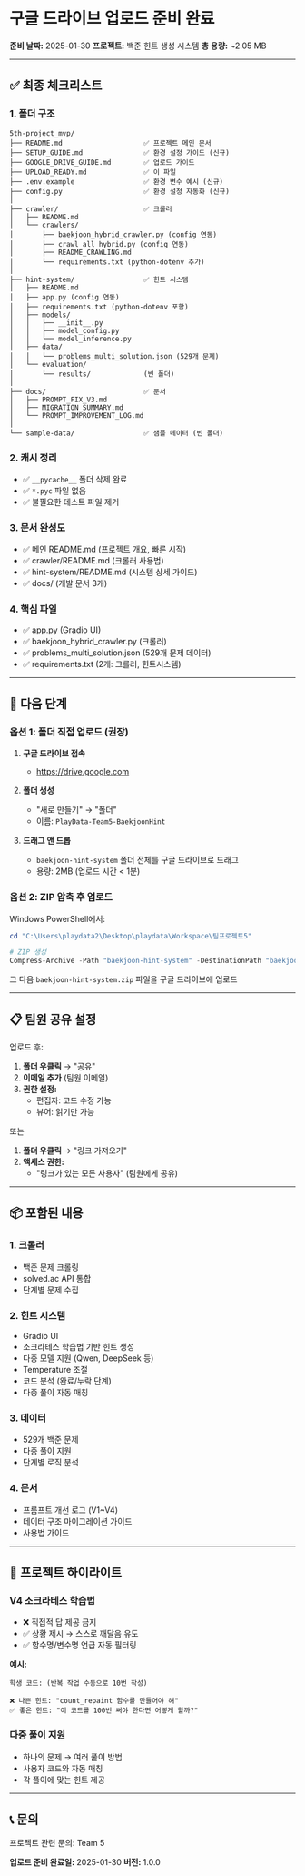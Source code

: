 # 구글 드라이브 업로드 준비 완료

**준비 날짜:** 2025-01-30
**프로젝트:** 백준 힌트 생성 시스템
**총 용량:** ~2.05 MB

---

## ✅ 최종 체크리스트

### 1. 폴더 구조
```
5th-project_mvp/
├── README.md                    ✅ 프로젝트 메인 문서
├── SETUP_GUIDE.md               ✅ 환경 설정 가이드 (신규)
├── GOOGLE_DRIVE_GUIDE.md        ✅ 업로드 가이드
├── UPLOAD_READY.md              ✅ 이 파일
├── .env.example                 ✅ 환경 변수 예시 (신규)
├── config.py                    ✅ 환경 설정 자동화 (신규)
│
├── crawler/                     ✅ 크롤러
│   ├── README.md
│   └── crawlers/
│       ├── baekjoon_hybrid_crawler.py (config 연동)
│       ├── crawl_all_hybrid.py (config 연동)
│       ├── README_CRAWLING.md
│       └── requirements.txt (python-dotenv 추가)
│
├── hint-system/                 ✅ 힌트 시스템
│   ├── README.md
│   ├── app.py (config 연동)
│   ├── requirements.txt (python-dotenv 포함)
│   ├── models/
│   │   ├── __init__.py
│   │   ├── model_config.py
│   │   └── model_inference.py
│   ├── data/
│   │   └── problems_multi_solution.json (529개 문제)
│   └── evaluation/
│       └── results/             (빈 폴더)
│
├── docs/                        ✅ 문서
│   ├── PROMPT_FIX_V3.md
│   ├── MIGRATION_SUMMARY.md
│   └── PROMPT_IMPROVEMENT_LOG.md
│
└── sample-data/                 ✅ 샘플 데이터 (빈 폴더)
```

### 2. 캐시 정리
- ✅ `__pycache__` 폴더 삭제 완료
- ✅ `*.pyc` 파일 없음
- ✅ 불필요한 테스트 파일 제거

### 3. 문서 완성도
- ✅ 메인 README.md (프로젝트 개요, 빠른 시작)
- ✅ crawler/README.md (크롤러 사용법)
- ✅ hint-system/README.md (시스템 상세 가이드)
- ✅ docs/ (개발 문서 3개)

### 4. 핵심 파일
- ✅ app.py (Gradio UI)
- ✅ baekjoon_hybrid_crawler.py (크롤러)
- ✅ problems_multi_solution.json (529개 문제 데이터)
- ✅ requirements.txt (2개: 크롤러, 힌트시스템)

---

## 🚀 다음 단계

### 옵션 1: 폴더 직접 업로드 (권장)

1. **구글 드라이브 접속**
   - https://drive.google.com

2. **폴더 생성**
   - "새로 만들기" → "폴더"
   - 이름: `PlayData-Team5-BaekjoonHint`

3. **드래그 앤 드롭**
   - `baekjoon-hint-system` 폴더 전체를 구글 드라이브로 드래그
   - 용량: 2MB (업로드 시간 < 1분)

### 옵션 2: ZIP 압축 후 업로드

Windows PowerShell에서:
```powershell
cd "C:\Users\playdata2\Desktop\playdata\Workspace\팀프로젝트5"

# ZIP 생성
Compress-Archive -Path "baekjoon-hint-system" -DestinationPath "baekjoon-hint-system.zip"
```

그 다음 `baekjoon-hint-system.zip` 파일을 구글 드라이브에 업로드

---

## 📋 팀원 공유 설정

업로드 후:

1. **폴더 우클릭** → "공유"
2. **이메일 추가** (팀원 이메일)
3. **권한 설정:**
   - 편집자: 코드 수정 가능
   - 뷰어: 읽기만 가능

또는

1. **폴더 우클릭** → "링크 가져오기"
2. **액세스 권한:**
   - "링크가 있는 모든 사용자" (팀원에게 공유)

---

## 📦 포함된 내용

### 1. 크롤러
- 백준 문제 크롤링
- solved.ac API 통합
- 단계별 문제 수집

### 2. 힌트 시스템
- Gradio UI
- 소크라테스 학습법 기반 힌트 생성
- 다중 모델 지원 (Qwen, DeepSeek 등)
- Temperature 조절
- 코드 분석 (완료/누락 단계)
- 다중 풀이 자동 매칭

### 3. 데이터
- 529개 백준 문제
- 다중 풀이 지원
- 단계별 로직 분석

### 4. 문서
- 프롬프트 개선 로그 (V1~V4)
- 데이터 구조 마이그레이션 가이드
- 사용법 가이드

---

## 🎯 프로젝트 하이라이트

### V4 소크라테스 학습법
- ❌ 직접적 답 제공 금지
- ✅ 상황 제시 → 스스로 깨달음 유도
- ✅ 함수명/변수명 언급 자동 필터링

**예시:**
```
학생 코드: (반복 작업 수동으로 10번 작성)

❌ 나쁜 힌트: "count_repaint 함수를 만들어야 해"
✅ 좋은 힌트: "이 코드를 100번 써야 한다면 어떻게 할까?"
```

### 다중 풀이 지원
- 하나의 문제 → 여러 풀이 방법
- 사용자 코드와 자동 매칭
- 각 풀이에 맞는 힌트 제공

---

## 📞 문의

프로젝트 관련 문의: Team 5

**업로드 준비 완료일:** 2025-01-30
**버전:** 1.0.0
